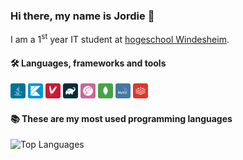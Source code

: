 
### Hi there, my name is Jordie 👋
I am a 1<sup>st</sup> year IT student at [hogeschool Windesheim](https://www.windesheim.nl/).

#### 🛠️ Languages, frameworks and tools


[<img height="24" width="24" alt="Java" src="/icons/Java.svg"/>][github]
[<img height="24" width="24" alt="Kotlin" title="Kotlin" src="/icons/kotlin1.svg"/>][github]
[<img height="24" width="24" alt="Apache Maven" title="Apache Maven" src="/icons/Apache Maven.svg"/>][github]
[<img height="24" width="24" alt="Gradle" src="/icons/Gradle.svg"/>][github]
[<img height="24" width="24" alt="Sass" src="/icons/Sass.svg"/>][github]
[<img height="24" width="24" alt="MongoDB" src="/icons/MongoDB.svg"/>][github]
[<img height="24" width="24" alt="MySQL" src="/icons/MySQL.svg"/>][github]
[<img height="24" width="24" alt="Redis" src="/icons/Redis.svg"/>][github]

#### 📚 These are my most used programming languages

![Top Languages](https://github-readme-stats-silk-chi.vercel.app/api/top-langs/?username=jord1e&theme=github_dark&hide_border=0&langs_count=8&layout=compact&hide_title=0)


[github]: https://github.com/jord1e


<!--
[<img height="24" width="24" alt="Java" src="https://cdn.jsdelivr.net/npm/simple-icons@v4/icons/java.svg"/>][github]
[<img height="32" width="32" alt="Java" src="https://cdn.jsdelivr.net/npm/simple-icons@v4/icons/java.svg"/>][github]
<a>
  <img align="center" src="https://github-readme-stats.vercel.app/api?username=jord1e&show_icons=true&count_private=true&hide_rank=true&hide_title=true"/>
</a>
-->

